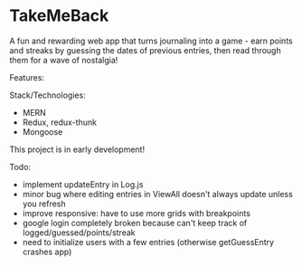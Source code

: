# TakeMeBack
A fun and rewarding web app that turns journaling into a game - earn points and streaks by guessing the dates of previous entries, then read through them for a wave of nostalgia!

Features:

Stack/Technologies:
- MERN
- Redux, redux-thunk
- Mongoose

This project is in early development!

Todo:
- implement updateEntry in Log.js
- minor bug where editing entries in ViewAll doesn't always update unless you refresh
- improve responsive: have to use more grids with breakpoints
- google login completely broken because can't keep track of logged/guessed/points/streak
- need to initialize users with a few entries (otherwise getGuessEntry crashes app)
